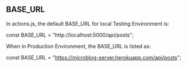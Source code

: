## BASE_URL

In actions.js, the default BASE_URL for local Testing Environment is:

const BASE_URL = "http://localhost:5000/api/posts";

When in Production Environment, the BASE_URL is listed as:

const BASE_URL = "https://microblog-server.herokuapp.com/api/posts";



